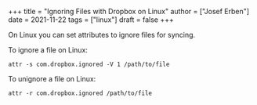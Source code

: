 +++
title = "Ignoring Files with Dropbox on Linux"
author = ["Josef Erben"]
date = 2021-11-22
tags = ["linux"]
draft = false
+++

On Linux you can set attributes to ignore files for syncing.

<!--more-->

To ignore a file on Linux:

```nil
attr -s com.dropbox.ignored -V 1 /path/to/file
```

To unignore a file on Linux:

```nil
attr -r com.dropbox.ignored /path/to/file
```